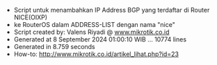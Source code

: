 - Script untuk menambahkan IP Address BGP yang terdaftar di Router NICE(OIXP)
- ke RouterOS dalam ADDRESS-LIST dengan nama "nice"
- Script created by: Valens Riyadi @ www.mikrotik.co.id
- Generated at 8 September 2024 01:00:10 WIB ... 10774 lines
- Generated in 8.759 seconds
- How-to: http://www.mikrotik.co.id/artikel_lihat.php?id=23
